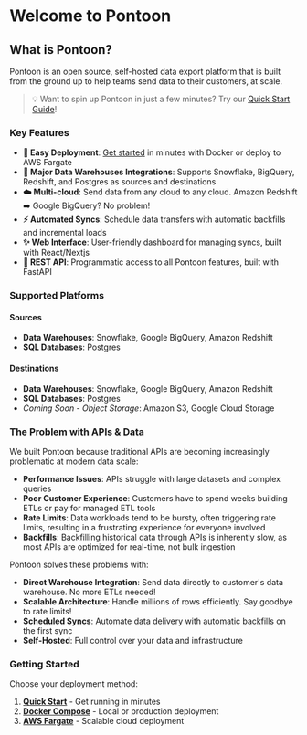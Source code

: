 # Welcome to Pontoon

## What is Pontoon?

Pontoon is an open source, self-hosted data export platform that is built from the ground up to help teams send data to their customers, at scale.

> 💡 Want to spin up Pontoon in just a few minutes? Try our [Quick Start Guide](getting-started/quick-start.md)!

### Key Features

- **🚀 Easy Deployment**: [Get started](getting-started/quick-start.md) in minutes with Docker or deploy to AWS Fargate
- **🎯 Major Data Warehouses Integrations**: Supports Snowflake, BigQuery, Redshift, and Postgres as sources and destinations
- **☁️ Multi-cloud**: Send data from any cloud to any cloud. Amazon Redshift ➡️ Google BigQuery? No problem!
- **⚡ Automated Syncs**: Schedule data transfers with automatic backfills and incremental loads
- **✨ Web Interface**: User-friendly dashboard for managing syncs, built with React/Nextjs
- **🔌 REST API**: Programmatic access to all Pontoon features, built with FastAPI

### Supported Platforms

#### Sources

- **Data Warehouses**: Snowflake, Google BigQuery, Amazon Redshift
- **SQL Databases**: Postgres

#### Destinations

- **Data Warehouses**: Snowflake, Google BigQuery, Amazon Redshift
- **SQL Databases**: Postgres
- _Coming Soon - Object Storage_: Amazon S3, Google Cloud Storage

### The Problem with APIs & Data

We built Pontoon because traditional APIs are becoming increasingly problematic at modern data scale:

- **Performance Issues**: APIs struggle with large datasets and complex queries
- **Poor Customer Experience**: Customers have to spend weeks building ETLs or pay for managed ETL tools
- **Rate Limits**: Data workloads tend to be bursty, often triggering rate limits, resulting in a frustrating experience for everyone involved
- **Backfills**: Backfilling historical data through APIs is inherently slow, as most APIs are optimized for real-time, not bulk ingestion

Pontoon solves these problems with:

- **Direct Warehouse Integration**: Send data directly to customer's data warehouse. No more ETLs needed!
- **Scalable Architecture**: Handle millions of rows efficiently. Say goodbye to rate limits!
- **Scheduled Syncs**: Automate data delivery with automatic backfills on the first sync
- **Self-Hosted**: Full control over your data and infrastructure

### Getting Started

Choose your deployment method:

1. **[Quick Start](getting-started/quick-start.md)** - Get running in minutes
2. **[Docker Compose](getting-started/docker-compose.md)** - Local or production deployment
3. **[AWS Fargate](getting-started/aws-fargate.md)** - Scalable cloud deployment

